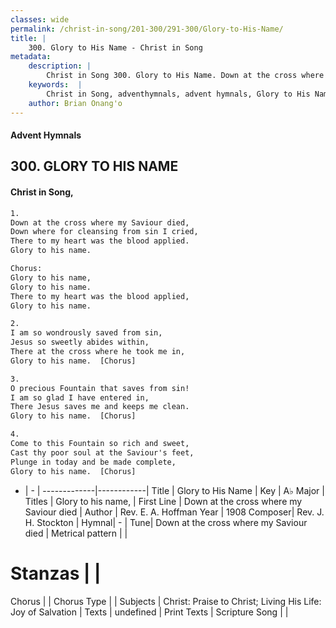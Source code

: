 ```yaml
---
classes: wide
permalink: /christ-in-song/201-300/291-300/Glory-to-His-Name/
title: |
    300. Glory to His Name - Christ in Song
metadata:
    description: |
        Christ in Song 300. Glory to His Name. Down at the cross where my Saviour died, Down where for cleansing from sin I cried, There to my heart was the blood applied. Glory to his name. Chorus: Glory to his name, Glory to his name. There to my heart was the blood applied, Glory to his name.
    keywords:  |
        Christ in Song, adventhymnals, advent hymnals, Glory to His Name, Down at the cross where my Saviour died. Glory to his name,
    author: Brian Onang'o
---
```


#### Advent Hymnals
## 300. GLORY TO HIS NAME
####  Christ in Song,

```txt
1.
Down at the cross where my Saviour died,
Down where for cleansing from sin I cried,
There to my heart was the blood applied.
Glory to his name.

Chorus:
Glory to his name,
Glory to his name.
There to my heart was the blood applied,
Glory to his name.

2.
I am so wondrously saved from sin,
Jesus so sweetly abides within,
There at the cross where he took me in,
Glory to his name.  [Chorus]

3.
O precious Fountain that saves from sin!
I am so glad I have entered in,
There Jesus saves me and keeps me clean.
Glory to his name.  [Chorus]

4.
Come to this Fountain so rich and sweet,
Cast thy poor soul at the Saviour's feet,
Plunge in today and be made complete, 
Glory to his name.  [Chorus]

```

- |   -  |
-------------|------------|
Title | Glory to His Name |
Key | A♭ Major |
Titles | Glory to his name, |
First Line | Down at the cross where my Saviour died |
Author | Rev. E. A. Hoffman
Year | 1908
Composer| Rev. J. H. Stockton |
Hymnal|  - |
Tune| Down at the cross where my Saviour died |
Metrical pattern | |
# Stanzas |  |
Chorus |  |
Chorus Type |  |
Subjects | Christ: Praise to Christ; Living His Life: Joy of Salvation |
Texts | undefined |
Print Texts | 
Scripture Song |  |
    
